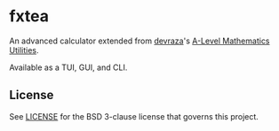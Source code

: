 # fxtea
An advanced calculator extended from [devraza](https://git.devraza.giize.com/devraza)'s
[A-Level Mathematics Utilities](https://git.devraza.giize.com/devraza/omniputation).

Available as a TUI, GUI, and CLI.

## License
See [LICENSE](./LICENSE) for the BSD 3-clause license that governs this project.
